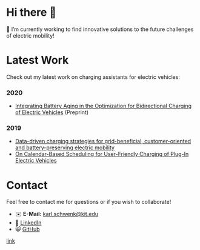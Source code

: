 # Hi there 👋

🔭 I’m currently working to find innovative solutions to the future challenges of electric mobility!


# Latest Work
Check out my latest work on charging assistants for electric vehicles:

### 2020
- [Integrating Battery Aging in the Optimization for Bidirectional Charging of Electric Vehicles](https://arxiv.org/abs/2009.12201) (Preprint)

### 2019
- [Data-driven charging strategies for grid-beneficial, customer-oriented and battery-preserving electric mobility](https://arxiv.org/abs/1910.07503)
- [On Calendar-Based Scheduling for User-Friendly Charging of Plug-In Electric Vehicles](https://doi.org/10.1109/CAVS.2019.8887782)


# Contact
Feel free to contact me for questions or if you wish to collaborate!

- ✉️ **E-Mail:** karl.schwenk@kit.edu
- 🔗 [LinkedIn](https://www.linkedin.com/in/karl-schwenk-222830116/)
- 😺 [GitHub](https://karlschwenk.github.io/KarlSchwenk/)


[link](https://github.com/KarlSchwenk/KarlSchwenk/blob/main/SOMETHING.md)
